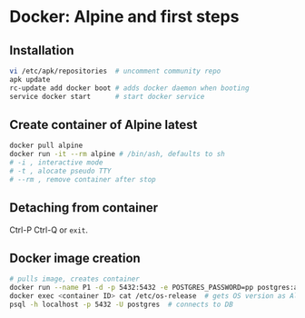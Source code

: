 # Docker: Alpine and first steps <a name="top"></a>
## Installation
```bash
vi /etc/apk/repositories  # uncomment community repo
apk update
rc-update add docker boot # adds docker daemon when booting
service docker start      # start docker service
```
## Create container of Alpine latest 
```bash
docker pull alpine
docker run -it --rm alpine # /bin/ash, defaults to sh
# -i , interactive mode
# -t , alocate pseudo TTY
# --rm , remove container after stop
```
## Detaching from container 
Ctrl-P Ctrl-Q or `exit`.
## Docker image creation
```bash
# pulls image, creates container
docker run --name P1 -d -p 5432:5432 -e POSTGRES_PASSWORD=pp postgres:alpine
docker exec <container ID> cat /etc/os-release  # gets OS version as Alpine
psql -h localhost -p 5432 -U postgres  # connects to DB
```

